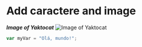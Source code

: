   # Add caractere and image

  ***Image of Yaktocat***
![Image of Yaktocat](https://octodex.github.com/images/yaktocat.png)

``` javascript
var myVar = "Olá, mundo!";
```
